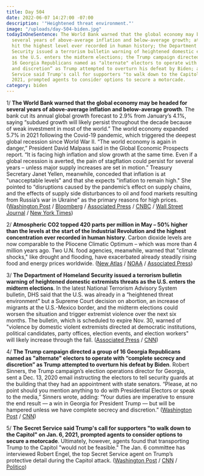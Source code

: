 ```yaml
---
title: Day 504
date: 2022-06-07 14:27:00 -07:00
description: '"Heightened threat environment."'
image: "/uploads/day-504-biden.jpg"
todayInOneSentence: The World Bank warned that the global economy may be headed for
  several years of above-average inflation and below-average growth; atmospheric CO2
  hit the highest level ever recorded in human history; the Department of Homeland
  Security issued a terrorism bulletin warning of heightened domestic extremists threats
  as the U.S. enters the midterm elections; the Trump campaign directed a group of
  16 Georgia Republicans named as "alternate" electors to operate with “complete secrecy
  and discretion” as Trump attempted to overturn his defeat by Biden; and the Secret
  Service said Trump's call for supporters "to walk down to the Capitol" on Jan. 6,
  2021, prompted agents to consider options to secure a motorcade.
category: biden
---
```


1/ **The World Bank warned that the global economy may be headed for several years of above-average inflation and below-average growth**. The bank cut its annual global growth forecast to 2.9% from January’s 4.1%, saying “subdued growth will likely persist throughout the decade because of weak investment in most of the world.” The world economy expanded 5.7% in 2021 following the Covid-19 pandemic, which triggered the deepest global recession since World War II. “The world economy is again in danger,” President David Malpass said in the Global Economic Prospects report. “It is facing high inflation and slow growth at the same time. Even if a global recession is averted, the pain of stagflation could persist for several years – unless major supply increases are set in motion.” Treasury Secretary Janet Yellen, meanwhile, conceded that inflation is at "unacceptable levels" and that she expects "inflation to remain high." She pointed to “disruptions caused by the pandemic’s effect on supply chains, and the effects of supply side disturbances to oil and food markets resulting from Russia’s war in Ukraine” as the primary reasons for high prices. ([Washington Post](https://www.washingtonpost.com/business/2022/06/07/world-bank-global-growth-forecast-stagflation/) / [Bloomberg](https://www.bloomberg.com/news/articles/2022-06-07/stagflation-danger-sees-world-bank-cut-global-growth-outlook?sref=MIBMEEoj) / [Associated Press](https://apnews.com/article/congress-janet-yellen-jerome-powell-business-government-and-politics-fbbfda135bb00b5b9f7b8e8cf800f68c) / [CNBC](https://www.cnbc.com/2022/06/07/world-bank-cuts-global-growth-outlook-and-warns-of-70s-stagflation.html) / [Wall Street Journal](https://www.wsj.com/articles/janet-yellen-faces-lawmakers-as-biden-officials-grapple-with-inflation-11654594202) / [New York Times](https://www.nytimes.com/2022/06/07/us/politics/inflation-yellen.html))

2/ **Atmospheric CO2 topped 420 parts per million in May – 50% higher than the levels at the start of the Industrial Revolution and the highest concentration ever recorded in human history**. Carbon dioxide levels are now comparable to the Pliocene Climatic Optimum – which was more than 4 million years ago. Two U.N. food agencies, meanwhile, warned that "climate shocks," like drought and flooding, have exacerbated already steadily rising food and energy prices worldwide. ([New Atlas](https://newatlas.com/environment/atmospheric-co2-50-percent-higher-pre-industrial-levels/) / [NOAA](https://www.noaa.gov/news-release/carbon-dioxide-now-more-than-50-higher-than-pre-industrial-levels) / [Associated Press](https://apnews.com/article/russia-ukraine-covid-politics-health-db55f62bceef70e7cb06f5395563f7be))

3/ **The Department of Homeland Security issued a terrorism bulletin warning of heightened domestic extremists threats as the U.S. enters the midterm elections**. In the latest National Terrorism Advisory System bulletin, DHS said that the U.S. was already in a “heightened threat environment” but a Supreme Court decision on abortion, an increase of migrants at the U.S.-Mexico border, and the midterm elections could worsen the situation and trigger extremist violence over the next six months. The bulletin, which is scheduled to expire Nov. 30, warned of "violence by domestic violent extremists directed at democratic institutions, political candidates, party offices, election events, and election workers" will likely increase through the fall. ([Associated Press](https://apnews.com/article/2022-midterm-elections-covid-health-mexico-f0db5be3931d14a5cd5da3bdc200e930) / [CNN](https://www.cnn.com/2022/06/07/politics/dhs-bulletin-threats-election-misinformation-supreme-court-abortion/index.html))

4/ **The Trump campaign directed a group of 16 Georgia Republicans named as "alternate" electors to operate with “complete secrecy and discretion” as Trump attempted to overturn his defeat by Biden**. Robert Sinners, the Trump campaign’s election operations director for Georgia, sent a Dec. 13, 2020 email instructing the electors to tell security guards at the building that they had an appointment with state senators. “Please, at no point should you mention anything to do with Presidential Electors or speak to the media,” Sinners wrote, adding: “Your duties are imperative to ensure the end result — a win in Georgia for President Trump — but will be hampered unless we have complete secrecy and discretion.” ([Washington Post](https://www.washingtonpost.com/politics/2022/06/06/fake-trump-electors-ga-told-shroud-plans-secrecy-email-shows/) / [CNN](https://www.cnn.com/2022/06/06/politics/georgia-trump-investigation-fake-electors-email/index.html))

5/ **The Secret Service said Trump's call for supporters "to walk down to the Capitol" on Jan. 6, 2021, prompted agents to consider options to secure a motorcade**. Ultimately, however, agents found that transporting Trump to the Capitol "would not be feasible." The Jan. 6 committee has interviewed Robert Engel, the top Secret Service agent on Trump’s protective detail during the Capitol attack. ([Washington Post](https://www.washingtonpost.com/politics/2022/06/07/trump-pressed-secret-service-for-plan-to-join-march-to-capitol/) / [CNN](https://www.cnn.com/2022/06/07/politics/secret-service-trump-capitol/) / [Politico](https://www.politico.com/news/2022/06/07/jan-6-committee-interviews-head-of-trumps-secret-service-detail-on-day-of-capitol-attack-00037748))